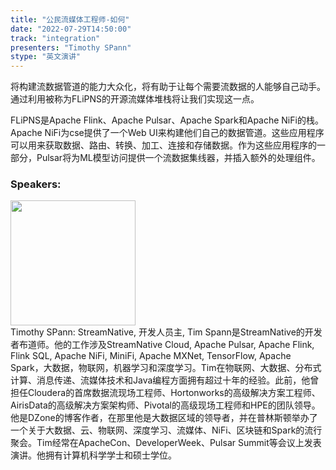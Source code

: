 ```yaml
---
title: "公民流媒体工程师-如何"
date: "2022-07-29T14:50:00"
track: "integration"
presenters: "Timothy SPann"
stype: "英文演讲"
---
```

将构建流数据管道的能力大众化，将有助于让每个需要流数据的人能够自己动手。通过利用被称为FLiPNS的开源流媒体堆栈将让我们实现这一点。

FLiPNS是Apache Flink、Apache Pulsar、Apache Spark和Apache NiFi的栈。Apache NiFi为cse提供了一个Web UI来构建他们自己的数据管道。这些应用程序可以用来获取数据、路由、转换、加工、连接和存储数据。作为这些应用程序的一部分，Pulsar将为ML模型访问提供一个流数据集线器，并插入额外的处理组件。
 ### Speakers: 
 <img src="images/speaker/1010.png" width="200" /><br>Timothy SPann: StreamNative, 开发人员主, Tim Spann是StreamNative的开发者布道师。他的工作涉及StreamNative Cloud, Apache Pulsar, Apache Flink, Flink SQL, Apache NiFi, MiniFi, Apache MXNet, TensorFlow, Apache Spark，大数据，物联网，机器学习和深度学习。Tim在物联网、大数据、分布式计算、消息传递、流媒体技术和Java编程方面拥有超过十年的经验。此前，他曾担任Cloudera的首席数据流现场工程师、Hortonworks的高级解决方案工程师、AirisData的高级解决方案架构师、Pivotal的高级现场工程师和HPE的团队领导。他是DZone的博客作者，在那里他是大数据区域的领导者，并在普林斯顿举办了一个关于大数据、云、物联网、深度学习、流媒体、NiFi、区块链和Spark的流行聚会。Tim经常在ApacheCon、DeveloperWeek、Pulsar Summit等会议上发表演讲。他拥有计算机科学学士和硕士学位。

 